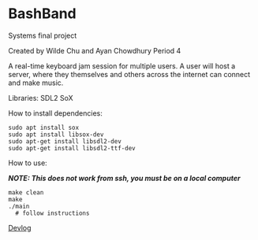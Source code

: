 # BashBand
Systems final project 

Created by Wilde Chu and Ayan Chowdhury
Period 4

A real-time keyboard jam session for multiple users. A user will host a server, where they themselves and others across the internet can connect and make music.

Libraries: 
SDL2
SoX

How to install dependencies:
```
sudo apt install sox
sudo apt install libsox-dev
sudo apt-get install libsdl2-dev
sudo apt-get install libsdl2-ttf-dev
```

How to use:

***NOTE: This does not work from ssh, you must be on a local computer***
```
make clean
make
./main
  # follow instructions
```
[Devlog](https://github.com/Ca7Ac1/BashBand/blob/main/DEVLOG.md)

